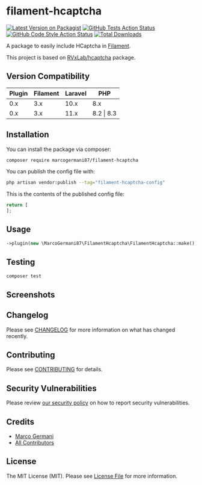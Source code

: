 # filament-hcaptcha

[![Latest Version on Packagist](https://img.shields.io/packagist/v/marcogermani87/filament-hcaptcha.svg?style=flat-square)](https://packagist.org/packages/marcogermani87/filament-hcaptcha)
[![GitHub Tests Action Status](https://img.shields.io/github/actions/workflow/status/marcogermani87/filament-hcaptcha/run-tests.yml?branch=main&label=tests&style=flat-square)](https://github.com/marcogermani87/filament-hcaptcha/actions?query=workflow%3Arun-tests+branch%3Amain)
[![GitHub Code Style Action Status](https://img.shields.io/github/actions/workflow/status/marcogermani87/filament-hcaptcha/fix-php-code-style-issues.yml?branch=main&label=code%20style&style=flat-square)](https://github.com/marcogermani87/filament-hcaptcha/actions?query=workflow%3A"Fix+PHP+code+style+issues"+branch%3Amain)
[![Total Downloads](https://img.shields.io/packagist/dt/marcogermani87/filament-hcaptcha.svg?style=flat-square)](https://packagist.org/packages/marcogermani87/filament-hcaptcha)
<!--delete-->

A package to easily include HCaptcha in [Filament](https://filamentphp.com).

This project is based on [RVxLab/hcaptcha](https://github.com/RVxLab/hcaptcha) package.

## Version Compatibility

| Plugin  | Filament | Laravel | PHP |
| ------------- | ------------- | ------------- | -------------|
| 0.x  | 3.x  | 10.x | 8.x |
| 0.x  | 3.x  | 11.x | 8.2 \| 8.3 |

## Installation

You can install the package via composer:

```bash
composer require marcogermani87/filament-hcaptcha
```

You can publish the config file with:

```bash
php artisan vendor:publish --tag="filament-hcaptcha-config"
```

This is the contents of the published config file:

```php
return [
];
```

## Usage

```php
->plugin(new \MarcoGermani87\FilamentHcaptcha\FilamentHcaptcha::make())
```

## Testing

```bash
composer test
```

## Screenshots

## Changelog

Please see [CHANGELOG](CHANGELOG.md) for more information on what has changed recently.

## Contributing

Please see [CONTRIBUTING](CONTRIBUTING.md) for details.

## Security Vulnerabilities

Please review [our security policy](../../security/policy) on how to report security vulnerabilities.

## Credits

- [Marco Germani](https://github.com/marcogermani87)
- [All Contributors](../../contributors)

## License

The MIT License (MIT). Please see [License File](LICENSE.md) for more information.
